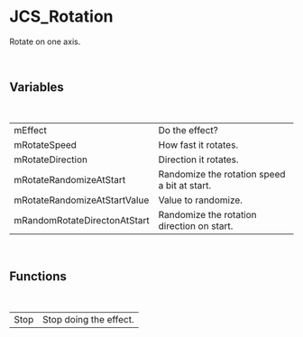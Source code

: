 <!--
   - $File: JCS_Rotation.html $
   - $Date: 2018-10-01 20:28:55 $
   - $Revision: $
   - $Creator: Jen-Chieh Shen $
   - $Notice: See LICENSE.txt for modification and distribution information
   -                   Copyright © 2018 by Shen, Jen-Chieh $
-->


<div id="content-header">
  <h1>JCS_Rotation</h1>
</div>

<p>
  Rotate on one axis.
</p>


<br/>
<h2>Variables</h2>
<br/>

<table>
  <tr>
    <td>mEffect</td>
    <td>Do the effect?</td>
  </tr>
  <tr>
    <td>mRotateSpeed</td>
    <td>How fast it rotates.</td>
  </tr>
  <tr>
    <td>mRotateDirection</td>
    <td>Direction it rotates.</td>
  </tr>
  <tr>
    <td>mRotateRandomizeAtStart</td>
    <td>Randomize the rotation speed a bit at start.</td>
  </tr>
  <tr>
    <td>mRotateRandomizeAtStartValue</td>
    <td>Value to randomize.</td>
  </tr>
  <tr>
    <td>mRandomRotateDirectonAtStart</td>
    <td>Randomize the rotation direction on start.</td>
  </tr>
</table>


<br/>
<h2>Functions</h2>
<br/>

<table>
  <tr>
    <td>Stop</td>
    <td>Stop doing the effect.</td>
  </tr>
</table>
